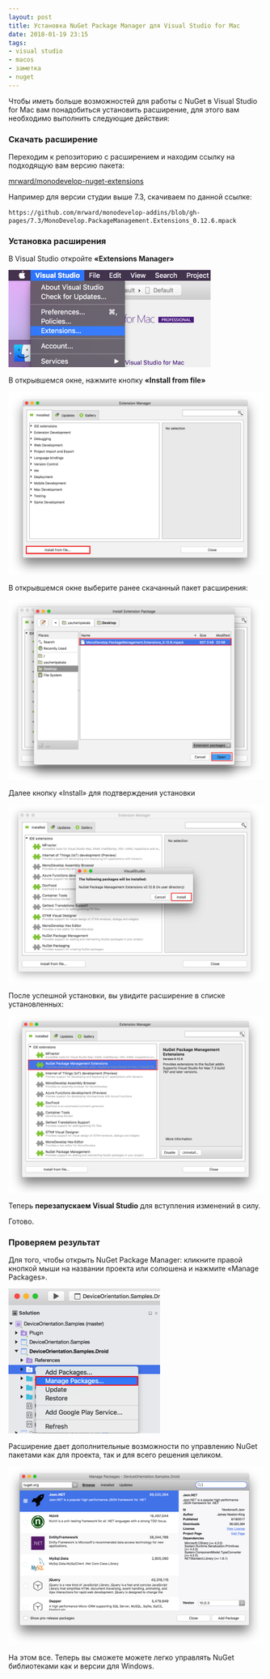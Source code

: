 ```yaml
---
layout: post
title: Установка NuGet Package Manager для Visual Studio for Mac
date: 2018-01-19 23:15
tags:
- visual studio
- macos
- заметка
- nuget
---
```


Чтобы иметь больше возможностей для работы с NuGet в Visual Studio for Mac вам понадобиться установить расширение, для этого вам необходимо выполнить следующие действия:

### Скачать расширение

Переходим к репозиторию с расширением и находим ссылку на подходящую вам версию пакета: 

[mrward/monodevelop-nuget-extensions](https://github.com/mrward/monodevelop-nuget-extensions)

Например для версии студии выше 7.3, скачиваем по данной ссылке:
```
https://github.com/mrward/monodevelop-addins/blob/gh-pages/7.3/MonoDevelop.PackageManagement.Extensions_0.12.6.mpack
```

### Установка расширения

В Visual Studio откройте **&laquo;Extensions Manager&raquo;**

![Visual Studio for Mac меню открытия Extensions Manager](https://raw.githubusercontent.com/wcoder/blog/master/2018-01-18-vs-macos-nuget/1.png)

В открывшемся окне, нажмите кнопку **&laquo;Install from file&raquo;**

![Install from file](https://raw.githubusercontent.com/wcoder/blog/master/2018-01-18-vs-macos-nuget/2.png)

В открывшемся окне выберите ранее скачанный пакет расширения:

![Диалог выбора пакета расширения](https://raw.githubusercontent.com/wcoder/blog/master/2018-01-18-vs-macos-nuget/3.png)

Далее кнопку &laquo;Install&raquo; для подтверждения установки

![Подтверждение установки](https://raw.githubusercontent.com/wcoder/blog/master/2018-01-18-vs-macos-nuget/4.png)

После успешной установки, вы увидите расширение в списке установленных:

![Список установленных расширений](https://raw.githubusercontent.com/wcoder/blog/master/2018-01-18-vs-macos-nuget/5.png)

Теперь **перезапускаем Visual Studio** для вступления изменений в силу.

Готово.

### Проверяем результат

Для того, чтобы открыть NuGet Package Manager: кликните правой кнопкой мыши на названии проекта или солюшена и нажмите &laquo;Manage Packages&raquo;.

![Пункт Manage Packages в контекстном меню](https://raw.githubusercontent.com/wcoder/blog/master/2018-01-18-vs-macos-nuget/6.png)

Расширение дает дополнительные возможности по управлению NuGet пакетами как для проекта, так и для всего решения целиком.

![Окно управления пакетами](https://raw.githubusercontent.com/wcoder/blog/master/2018-01-18-vs-macos-nuget/7.png)

На этом все. Теперь вы сможете можете легко управлять NuGet библиотеками как и версии для Windows.
